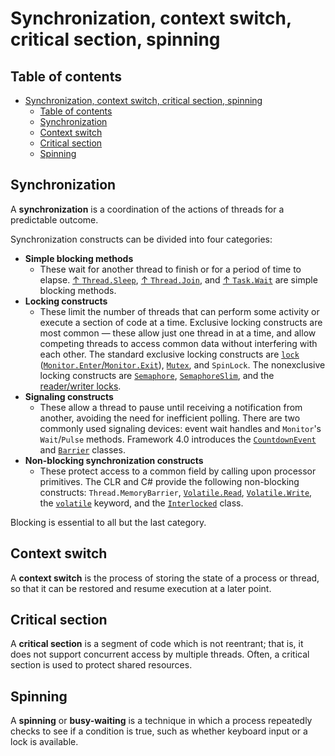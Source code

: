 # Synchronization, context switch, critical section, spinning

## Table of contents

- [Synchronization, context switch, critical section, spinning](#synchronization-context-switch-critical-section-spinning)
  - [Table of contents](#table-of-contents)
  - [Synchronization](#synchronization)
  - [Context switch](#context-switch)
  - [Critical section](#critical-section)
  - [Spinning](#spinning)

## Synchronization

A **synchronization** is a coordination of the actions of threads for a predictable outcome.

Synchronization constructs can be divided into four categories:

- **Simple blocking methods**
  - These wait for another thread to finish or for a period of time to elapse. [↑ `Thread.Sleep`](https://learn.microsoft.com/en-us/dotnet/api/system.threading.thread.sleep), [↑ `Thread.Join`](https://learn.microsoft.com/en-us/dotnet/api/system.threading.thread.join), and [↑ `Task.Wait`](https://learn.microsoft.com/en-us/dotnet/api/system.threading.tasks.task.wait) are simple blocking methods.
- **Locking constructs**
  - These limit the number of threads that can perform some activity or execute a section of code at a time. Exclusive locking constructs are most common — these allow just one thread in at a time, and allow competing threads to access common data without interfering with each other. The standard exclusive locking constructs are [`lock`](lock.md#lock) ([`Monitor.Enter`/`Monitor.Exit`](lock.md#monitor)), [`Mutex`](lock.md#mutex), and `SpinLock`. The nonexclusive locking constructs are [`Semaphore`](lock.md#semaphore-1), [`SemaphoreSlim`](lock.md#semaphoreslim), and the [reader/writer locks](lock.md#readerwriterlockslim).
- **Signaling constructs**
  - These allow a thread to pause until receiving a notification from another, avoiding the need for inefficient polling. There are two commonly used signaling devices: event wait handles and `Monitor`'s `Wait`/`Pulse` methods. Framework 4.0 introduces the [`CountdownEvent`](signaling.md#countdownevent) and [`Barrier`](signaling.md#barrier) classes.
- **Non-blocking synchronization constructs**
  - These protect access to a common field by calling upon processor primitives. The CLR and C# provide the following non-blocking constructs: `Thread.MemoryBarrier`, [`Volatile.Read`](non-blocking.md#volatileread), [`Volatile.Write`](non-blocking.md#volatilewrite), the [`volatile`](non-blocking.md#volatile-1) keyword, and the [`Interlocked`](non-blocking.md#interlocked) class.

Blocking is essential to all but the last category.

## Context switch

A **context switch** is the process of storing the state of a process or thread, so that it can be restored and resume execution at a later point.

## Critical section

A **critical section** is a segment of code which is not reentrant; that is, it does not support concurrent access by multiple threads. Often, a critical section is used to protect shared resources.

## Spinning

A **spinning** or **busy-waiting** is a technique in which a process repeatedly checks to see if a condition is true, such as whether keyboard input or a lock is available.
